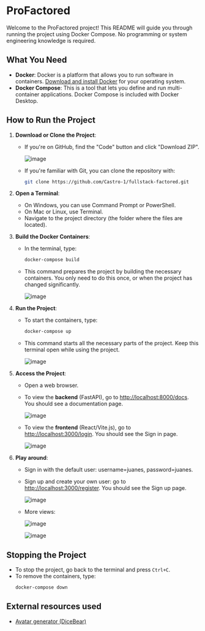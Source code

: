 # ProFactored

Welcome to the ProFactored project! This README will guide you through running the project using Docker Compose. No programming or system engineering knowledge is required.

## What You Need

- **Docker**: Docker is a platform that allows you to run software in containers. [Download and install Docker](https://docs.docker.com/get-docker/) for your operating system.
- **Docker Compose**: This is a tool that lets you define and run multi-container applications. Docker Compose is included with Docker Desktop.

## How to Run the Project

1. **Download or Clone the Project**:
   - If you're on GitHub, find the "Code" button and click "Download ZIP".
     
     ![image](https://github.com/Castro-1/fullstack-factored/assets/82610906/c12e9a12-8d05-4e86-ad87-b583703e62f1)

   - If you're familiar with Git, you can clone the repository with:
     ```bash
     git clone https://github.com/Castro-1/fullstack-factored.git
     ```

2. **Open a Terminal**:
   - On Windows, you can use Command Prompt or PowerShell.
   - On Mac or Linux, use Terminal.
   - Navigate to the project directory (the folder where the files are located).

3. **Build the Docker Containers**:
   - In the terminal, type:
     ```bash
     docker-compose build
     ```
   - This command prepares the project by building the necessary containers. You only need to do this once, or when the project has changed significantly.
  
     ![image](https://github.com/Castro-1/fullstack-factored/assets/82610906/6ec3aa94-b58a-445b-811a-8f2732dbf903)


4. **Run the Project**:
   - To start the containers, type:
     ```bash
     docker-compose up
     ```
   - This command starts all the necessary parts of the project. Keep this terminal open while using the project.
  
     ![image](https://github.com/Castro-1/fullstack-factored/assets/82610906/d7b433d5-293a-4e23-ab92-8139343d1a59)


5. **Access the Project**:
   - Open a web browser.
   - To view the **backend** (FastAPI), go to [http://localhost:8000/docs](http://localhost:8000/docs). You should see a documentation page.
     
     ![image](https://github.com/Castro-1/fullstack-factored/assets/82610906/0544eadb-7f5b-4293-85f5-cdefce195607)

   - To view the **frontend** (React/Vite.js), go to [http://localhost:3000/login](http://localhost:3000/login). You should see the Sign in page.
  
     ![image](https://github.com/Castro-1/fullstack-factored/assets/82610906/ac50af99-30a2-412d-8dae-a5af2647c0a6)


5. **Play around**:
   - Sign in with the default user: username=juanes, password=juanes.
   - Sign up and create your own user: go to [http://localhost:3000/register](http://localhost:3000/register). You should see the Sign up page.
  
     ![image](https://github.com/Castro-1/fullstack-factored/assets/82610906/069f4ef4-bd03-4415-81bc-321a21c36041)
  
   - More views:
  
     ![image](https://github.com/Castro-1/fullstack-factored/assets/82610906/8c75a8d1-0a98-48f2-a718-10ebf738c1e7)

     ![image](https://github.com/Castro-1/fullstack-factored/assets/82610906/15056136-643f-45a4-8a2c-3d569cd5cb6e)

      
## Stopping the Project

- To stop the project, go back to the terminal and press `Ctrl+C`.
- To remove the containers, type:
  ```bash
  docker-compose down
  ```

## External resources used

- [Avatar generator (DiceBear)](https://www.dicebear.com/)
